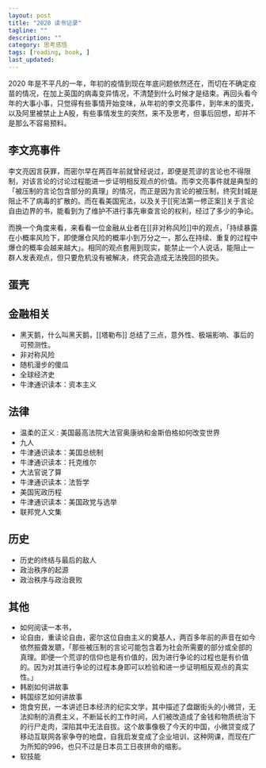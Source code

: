 ```yaml
---
layout: post
title: "2020 读书记录"
tagline: ""
description: ""
category: 思考感悟
tags: [reading, book, ]
last_updated: 
---
```



2020 年是不平凡的一年，年初的疫情到现在年底问题依然还在，而切在不确定疫苗的情况，在加上英国的病毒变异情况，不清楚到什么时候才是结束。再回头看今年的大事小事，只觉得有些事情开始变味，从年初的李文亮事件，到年末的蛋壳，以及阿里被禁止上A股，有些事情发生的突然，来不及思考，但事后回想，却并不是那么不容易预料。

## 李文亮事件
李文亮因言获罪，而密尔早在两百年前就曾经说过，即便是荒谬的言论也不得限制，对该言论的讨论过程能进一步证明相反观点的价值。而李文亮事件就是典型的「被压制的言论包含部分的真理」的情况，而正是因为言论的被压制，终究封城是阻止不了病毒的扩散的。而在看美国宪法，以及关于[[宪法第一修正案]]关于言论自由边界的书，能看到为了维护不进行事先审查言论的权利，经过了多少的争论。

而换一个角度来看，来看看一位金融从业者在[[非对称风险]]中的观点，「持续暴露在小概率风险下，即使爆仓风险的概率小到万分之一，那么在持续、重复的过程中爆仓的概率会越来越大」。相同的观点套用到现实，能禁止一个人说话，能阻止一群人发表观点，但只要危机没有被解决，终究会造成无法挽回的损失。

## 蛋壳

## 金融相关

- 黑天鹅，什么叫黑天鹅，[[塔勒布]] 总结了三点，意外性、极端影响、事后的可预测性。
- 非对称风险
- 随机漫步的傻瓜
- 全球经济史
- 牛津通识读本：资本主义


## 法律

- 温柔的正义 : 美国最高法院大法官奥康纳和金斯伯格如何改变世界
- 九人
- 牛津通识读本：美国总统制
- 牛津通识读本：托克维尔
- 大法官说了算
- 牛津通识读本：法哲学
- 美国宪政历程
- 牛津通识读本：美国政党与选举
- 联邦党人文集

## 历史

- 历史的终结与最后的敌人
- 政治秩序的起源
- 政治秩序与政治衰败


## 其他

- 如何阅读一本书，
- 论自由，重读论自由，密尔这位自由主义的奠基人，两百多年前的声音在如今依然振聋发聩，「那些被压制的言论可能包含着为社会所需要的部分或全部的真理。即便一个荒谬的信仰也是有价值的，因为进行争论的过程也是有价值的。因为对其进行争论的过程本身即可以检验和进一步证明相反观点的真实性。」
- 韩剧如何讲故事
- 韩国综艺如何讲故事
- 饱食穷民，一本讲述日本经济的纪实文学，其中描述了盘踞街头的小微贷，无法抑制的消费主义，不断延长的工作时间，人们被改造成了金钱和物质统治下的行尸走肉，深陷其中无法自拔。这个故事像极了今天的中国，小微贷变成了移动互联网各家争夺的地盘，自我启发变成了企业培训，这种网课，而现在广为所知的996，也只不过是日本员工日夜拼命的缩影。
- 软技能
